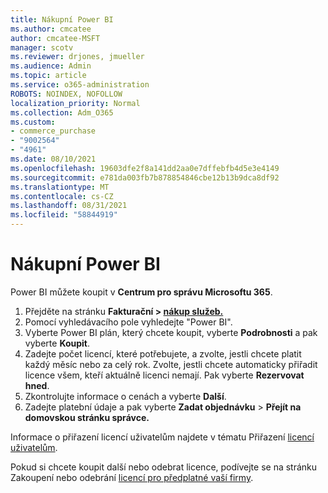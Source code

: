 ```yaml
---
title: Nákupní Power BI
ms.author: cmcatee
author: cmcatee-MSFT
manager: scotv
ms.reviewer: drjones, jmueller
ms.audience: Admin
ms.topic: article
ms.service: o365-administration
ROBOTS: NOINDEX, NOFOLLOW
localization_priority: Normal
ms.collection: Adm_O365
ms.custom:
- commerce_purchase
- "9002564"
- "4961"
ms.date: 08/10/2021
ms.openlocfilehash: 19603dfe2f8a141dd2aa0e7dffebfb4d5e3e4149
ms.sourcegitcommit: e781da003fb7b878854846cbe12b13b9dca8df92
ms.translationtype: MT
ms.contentlocale: cs-CZ
ms.lasthandoff: 08/31/2021
ms.locfileid: "58844919"
---
```

# <a name="purchase-power-bi"></a>Nákupní Power BI

Power BI můžete koupit v **Centrum pro správu Microsoftu 365**.

1. Přejděte na stránku **Fakturační > [nákup služeb.](https://go.microsoft.com/fwlink/p/?linkid=868433)**
2. Pomocí vyhledávacího pole vyhledejte "Power BI".
3. Vyberte Power BI plán, který chcete koupit, vyberte **Podrobnosti** a pak vyberte **Koupit**.
4. Zadejte počet licencí, které potřebujete, a zvolte, jestli chcete platit každý měsíc nebo za celý rok. Zvolte, jestli chcete automaticky přiřadit licence všem, kteří aktuálně licenci nemají. Pak vyberte **Rezervovat hned**.
5. Zkontrolujte informace o cenách a vyberte **Další**.
6. Zadejte platební údaje a pak vyberte **Zadat objednávku**  >  **Přejít na domovskou stránku správce.**

Informace o přiřazení licencí uživatelům najdete v tématu Přiřazení [licencí uživatelům](https://docs.microsoft.com/microsoft-365/admin/manage/assign-licenses-to-users).

Pokud si chcete koupit další nebo odebrat licence, podívejte se na stránku Zakoupení nebo odebrání [licencí pro předplatné vaší firmy](https://docs.microsoft.com/microsoft-365/commerce/licenses/buy-licenses).